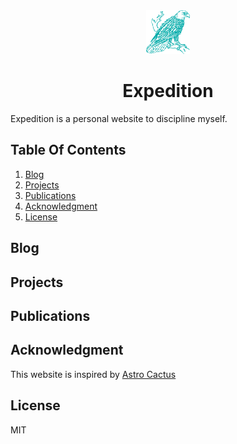<div align="center">
  <picture>
    <source media="(prefers-color-scheme: dark)" srcset="https://github.com/MelihDarcanxyz/neo-website/blob/main/assets/icon-darkgreen.svg">
    <source media="(prefers-color-scheme: light)" srcset="https://github.com/MelihDarcanxyz/neo-website/blob/main/assets/icon-red.svg">
    <img alt="An eagle resting on a branch. Light: 'Light variant' Dark: 'Dark variant'" src="https://github.com/MelihDarcanxyz/neo-website/blob/main/assets/icon-teal.svg" width=70>
  </picture>
</div>
<h1 align="center">
  Expedition
</h1>

Expedition is a personal website to discipline myself.

## Table Of Contents

1. [Blog](#blog)
2. [Projects](#projects)
3. [Publications](#publications)
4. [Acknowledgment](#acknowledgment)
5. [License](#license)

## Blog



## Projects



## Publications



## Acknowledgment

This website is inspired by [Astro Cactus](https://github.com/chrismwilliams/astro-theme-cactus)

## License

MIT
